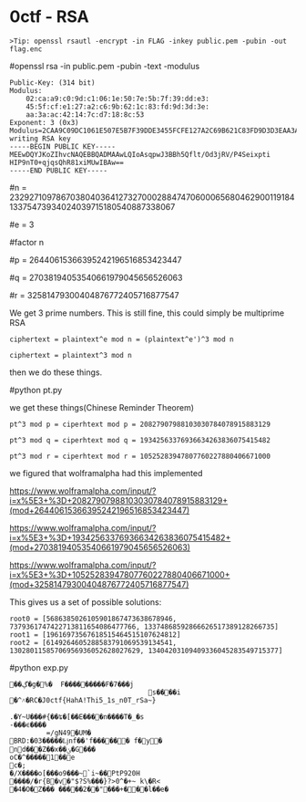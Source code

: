 # 0ctf - RSA

	>Tip: openssl rsautl -encrypt -in FLAG -inkey public.pem -pubin -out flag.enc

#openssl rsa -in public.pem -pubin -text -modulus
```
Public-Key: (314 bit)
Modulus:
    02:ca:a9:c0:9d:c1:06:1e:50:7e:5b:7f:39:dd:e3:
    45:5f:cf:e1:27:a2:c6:9b:62:1c:83:fd:9d:3d:3e:
    aa:3a:ac:42:14:7c:d7:18:8c:53
Exponent: 3 (0x3)
Modulus=2CAA9C09DC1061E507E5B7F39DDE3455FCFE127A2C69B621C83FD9D3D3EAA3AAC42147CD7188C53
writing RSA key
-----BEGIN PUBLIC KEY-----
MEEwDQYJKoZIhvcNAQEBBQADMAAwLQIoAsqpwJ3BBh5Qflt/Od3jRV/P4Seixpti
HIP9nT0+qjqsQhR81xiMUwIBAw==
-----END PUBLIC KEY-----
```
#n = 23292710978670380403641273270002884747060006568046290011918413375473934024039715180540887338067

#e = 3

#factor n

#p = 26440615366395242196516853423447

#q = 27038194053540661979045656526063

#r = 32581479300404876772405716877547

We get 3 prime numbers. This is still fine, this could simply be multiprime RSA
```
ciphertext = plaintext^e mod n = (plaintext^e')^3 mod n
```
```
ciphertext = plaintext^3 mod n
```
then we do these things.

#python pt.py

we get these things(Chinese Reminder Theorem)
```
pt^3 mod p = ciperhtext mod p = 20827907988103030784078915883129
```
```
pt^3 mod q = ciperhtext mod q = 19342563376936634263836075415482
```
```
pt^3 mod r = ciperhtext mod r = 10525283947807760227880406671000
```
we figured that wolframalpha had this implemented

https://www.wolframalpha.com/input/?i=x%5E3+%3D+20827907988103030784078915883129+(mod+26440615366395242196516853423447)

https://www.wolframalpha.com/input/?i=x%5E3+%3D+19342563376936634263836075415482+(mod+27038194053540661979045656526063)

https://www.wolframalpha.com/input/?i=x%5E3+%3D+10525283947807760227880406671000+(mod+32581479300404876772405716877547)

This gives us a set of possible solutions:
```
root0 = [5686385026105901867473638678946, 7379361747422713811654086477766, 13374868592866626517389128266735]
root1 = [19616973567618515464515107624812]
root2 = [6149264605288583791069539134541, 13028011585706956936052628027629, 13404203109409336045283549715377]
```

#python exp.py
```
��ڳ�g�%�	F���������F�7���j
                                  s����i
�^˄�RC�J0ctf{HahA!Thi5_1s_n0T_rSa~}

.�Y~U���#{��ʨ�[��E����n����T�_�s
-���ϵ����
         =/gN49�UM�
BRD:�03�����ǈnf��'f������ f�y�
nd���Z��x��ݵ�G���
oC�^�����1��e
c�;
�/X����o[���o9���~`i~��PtP920H
����/�r{B�v�"$?S%���}?>0^�+~	k\�R<
�4�O�Z���	�����2��"���+���l��e�
```